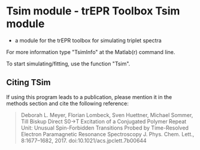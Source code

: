 # Tsim module - trEPR Toolbox Tsim module
 - a module for the trEPR toolbox for simulating triplet spectra  

For more information type "TsimInfo" at the Matlab(r) command line.

To start simulating/fitting, use the function "Tsim".


## Citing TSim

If using this program leads to a publication, please mention it in the methods section and cite the following reference:

> Deborah L. Meyer, Florian Lombeck, Sven Huettner, Michael Sommer, Till Biskup
> Direct S0→T Excitation of a Conjugated Polymer Repeat Unit: Unusual Spin-Forbidden Transitions Probed by Time-Resolved Electron Paramagnetic Resonance Spectroscopy
> J. Phys. Chem. Lett., 8:1677–1682, 2017.
> doi:10.1021/acs.jpclett.7b00644


